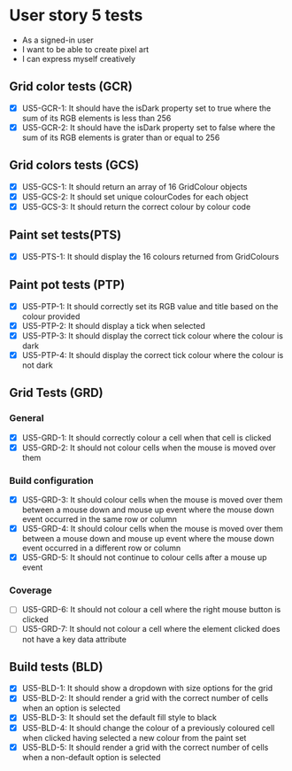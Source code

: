 # User story 5 tests

- As a signed-in user
- I want to be able to create pixel art
- I can express myself creatively

## Grid color tests (GCR)

- [x] US5-GCR-1: It should have the isDark property set to true where the sum of its RGB elements is less than 256
- [x] US5-GCR-2: It should have the isDark property set to false where the sum of its RGB elements is grater than or equal to 256

## Grid colors tests (GCS)

- [x] US5-GCS-1: It should return an array of 16 GridColour objects
- [x] US5-GCS-2: It should set unique colourCodes for each object
- [x] US5-GCS-3: It should return the correct colour by colour code

## Paint set tests(PTS)

- [x] US5-PTS-1: It should display the 16 colours returned from GridColours

## Paint pot tests (PTP)

- [x] US5-PTP-1: It should correctly set its RGB value and title based on the colour provided
- [x] US5-PTP-2: It should display a tick when selected
- [x] US5-PTP-3: It should display the correct tick colour where the colour is dark
- [x] US5-PTP-4: It should display the correct tick colour where the colour is not dark

## Grid Tests (GRD)

### General

- [x] US5-GRD-1: It should correctly colour a cell when that cell is clicked
- [x] US5-GRD-2: It should not colour cells when the mouse is moved over them

### Build configuration

- [x] US5-GRD-3: It should colour cells when the mouse is moved over them between a mouse down and mouse up event where the mouse down event occurred in the same row or column
- [x] US5-GRD-4: It should colour cells when the mouse is moved over them between a mouse down and mouse up event where the mouse down event occurred in a different row or column
- [x] US5-GRD-5: It should not continue to colour cells after a mouse up event

### Coverage

- [ ] US5-GRD-6: It should not colour a cell where the right mouse button is clicked
- [ ] US5-GRD-7: It should not colour a cell where the element clicked does not have a key data attribute

## Build tests (BLD)

- [x] US5-BLD-1: It should show a dropdown with size options for the grid
- [x] US5-BLD-2: It should render a grid with the correct number of cells when an option is selected
- [x] US5-BLD-3: It should set the default fill style to black
- [x] US5-BLD-4: It should change the colour of a previously coloured cell when clicked having selected a new colour from the paint set
- [x] US5-BLD-5: It should render a grid with the correct number of cells when a non-default option is selected

